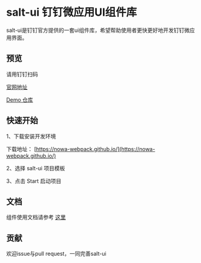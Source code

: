 salt-ui 钉钉微应用UI组件库  
====

salt-ui是钉钉官方提供的一套ui组件库，希望帮助使用者更快更好地开发钉钉微应用界面。

## 预览

请用钉钉扫码

[官网地址](https://salt-ui.github.io/components/tingle-ui/)

[Demo 仓库](https://github.com/salt-ui/salt-demo/tree/master/demo/src)

## 快速开始

1、下载安装开发环境

下载地址： [https://nowa-webpack.github.io/](https://nowa-webpack.github.io/)

2、选择 salt-ui 项目模板

3、点击 Start 启动项目

## 文档

组件使用文档请参考 [这里](https://salt-ui.github.io/components/tingle-button)

## 贡献

欢迎issue与pull request，一同完善salt-ui


